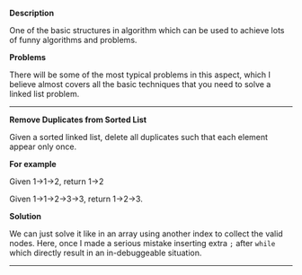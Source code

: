 **Description**

One of the basic structures in algorithm which can be used to achieve lots of funny algorithms and problems.

**Problems**

There will be some of the most typical problems in this aspect, which I believe almost covers all the basic techniques that you need to solve a linked list problem.

---

**Remove Duplicates from Sorted List**

Given a sorted linked list, delete all duplicates such that each element appear only once.

**For example**

Given 1->1->2, return 1->2

Given 1->1->2->3->3, return 1->2->3.

**Solution**

We can just solve it like in an array using another index to collect the valid nodes. Here, once I made a serious mistake inserting extra `;` after `while` which directly result in an in-debuggeable situation.

---


























